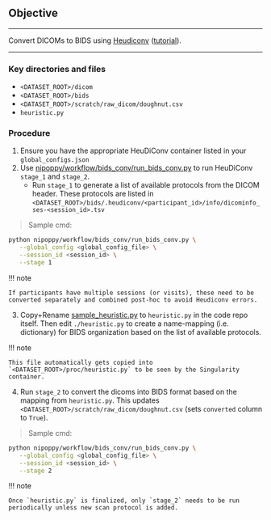## Objective

---

Convert DICOMs to BIDS using [Heudiconv](https://heudiconv.readthedocs.io/en/latest/) ([tutorial](https://neuroimaging-core-docs.readthedocs.io/en/latest/pages/heudiconv.html)). 

---

   
### Key directories and files

- `<DATASET_ROOT>/dicom`
- `<DATASET_ROOT>/bids`
- `<DATASET_ROOT>/scratch/raw_dicom/doughnut.csv`
- `heuristic.py`

### Procedure

1. Ensure you have the appropriate HeuDiConv container listed in your `global_configs.json`
2. Use [nipoppy/workflow/bids_conv/run_bids_conv.py](https://github.com/neurodatascience/nipoppy/blob/main/nipoppy/workflow/bids_conv/run_bids_conv.py) to run HeuDiConv `stage_1` and `stage_2`.  
   - Run `stage_1` to generate a list of available protocols from the DICOM header. These protocols are listed in `<DATASET_ROOT>/bids/.heudiconv/<participant_id>/info/dicominfo_ses-<session_id>.tsv`
   
> Sample cmd:
```bash
python nipoppy/workflow/bids_conv/run_bids_conv.py \
   --global_config <global_config_file> \
   --session_id <session_id> \
   --stage 1
```

!!! note

    If participants have multiple sessions (or visits), these need to be converted separately and combined post-hoc to avoid Heudiconv errors. 

3. Copy+Rename [sample_heuristic.py](https://github.com/neurodatascience/nipoppy/blob/main/nipoppy/workflow/bids_conv/sample_heuristic.py) to `heuristic.py` in the code repo itself. Then edit `./heuristic.py` to create a name-mapping (i.e. dictionary) for BIDS organization based on the list of available protocols. 

!!! note

    This file automatically gets copied into `<DATASET_ROOT>/proc/heuristic.py` to be seen by the Singularity container.


4. Run `stage_2` to convert the dicoms into BIDS format based on the mapping from `heuristic.py`. This updates `<DATASET_ROOT>/scratch/raw_dicom/doughnut.csv` (sets `converted` column to `True`).

> Sample cmd:
```bash
python nipoppy/workflow/bids_conv/run_bids_conv.py \
   --global_config <global_config_file> \
   --session_id <session_id> \
   --stage 2
```


!!! note

    Once `heuristic.py` is finalized, only `stage_2` needs to be run periodically unless new scan protocol is added.
